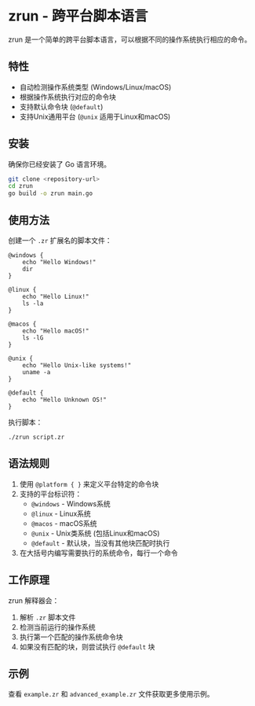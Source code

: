 # zrun - 跨平台脚本语言

zrun 是一个简单的跨平台脚本语言，可以根据不同的操作系统执行相应的命令。

## 特性

- 自动检测操作系统类型 (Windows/Linux/macOS)
- 根据操作系统执行对应的命令块
- 支持默认命令块 (`@default`)
- 支持Unix通用平台 (`@unix` 适用于Linux和macOS)

## 安装

确保你已经安装了 Go 语言环境。

```bash
git clone <repository-url>
cd zrun
go build -o zrun main.go
```

## 使用方法

创建一个 `.zr` 扩展名的脚本文件：

```zr
@windows {
    echo "Hello Windows!"
    dir
}

@linux {
    echo "Hello Linux!"
    ls -la
}

@macos {
    echo "Hello macOS!"
    ls -lG
}

@unix {
    echo "Hello Unix-like systems!"
    uname -a
}

@default {
    echo "Hello Unknown OS!"
}
```

执行脚本：

```bash
./zrun script.zr
```

## 语法规则

1. 使用 `@platform { }` 来定义平台特定的命令块
2. 支持的平台标识符：
   - `@windows` - Windows系统
   - `@linux` - Linux系统
   - `@macos` - macOS系统
   - `@unix` - Unix类系统 (包括Linux和macOS)
   - `@default` - 默认块，当没有其他块匹配时执行
3. 在大括号内编写需要执行的系统命令，每行一个命令

## 工作原理

zrun 解释器会：
1. 解析 `.zr` 脚本文件
2. 检测当前运行的操作系统
3. 执行第一个匹配的操作系统命令块
4. 如果没有匹配的块，则尝试执行 `@default` 块

## 示例

查看 `example.zr` 和 `advanced_example.zr` 文件获取更多使用示例。